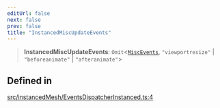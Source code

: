 ```yaml
---
editUrl: false
next: false
prev: false
title: "InstancedMiscUpdateEvents"
---
```


> **InstancedMiscUpdateEvents**: `Omit`\<[`MiscEvents`](/api/interfaces/miscevents/), `"viewportresize"` \| `"beforeanimate"` \| `"afteranimate"`\>

## Defined in

[src/instancedMesh/EventsDispatcherInstanced.ts:4](https://github.com/agargaro/three.ez/blob/3fdd7e09783eb2a959141bd465ac646bca571e93/src/instancedMesh/EventsDispatcherInstanced.ts#L4)
